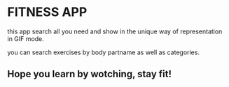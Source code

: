 # FITNESS APP
this app search all you need and show in the unique
way of representation in GIF mode.

you can search exercises by body partname as well as categories.

## Hope you learn by wotching, stay fit!